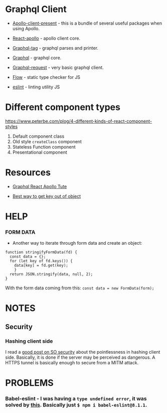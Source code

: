 # Graphql Client

- [Apollo-client-present](https://www.npmjs.com/package/apollo-client-preset) - this is a bundle of several useful packages when using Apollo.
- [React-apollo](https://www.npmjs.com/package/react-apollo) - apollo client core.
- [Graphql-tag](https://www.npmjs.com/package/graphql-tag) - graphql parses and printer.
- [Graphql](https://www.npmjs.com/package/graphql) - graphql core.

- [Graphql-request](https://github.com/graphcool/graphql-request) - very basic graphql client.

- [Flow](https://flow.org/en/docs/config/) - static type checker for JS
- [eslint](https://eslint.org/) - linting utility JS

# Different component types

https://www.peterbe.com/plog/4-different-kinds-of-react-component-styles

1) Default component class
2) Old style `createClass` component
3) Stateless Function component
4) Presentational component

# Resources

- [Graphql React Apollo Tute](https://www.howtographql.com/react-apollo/0-introduction/)

- [Best way to get key out of object](https://stackoverflow.com/questions/6268679/best-way-to-get-the-key-of-a-key-value-javascript-object)

# HELP


### FORM DATA
- Another way to iterate through form data and create an object:
```
function stringifyFormData(fd) {
  const data = {};
  for (let key of fd.keys()) {
    data[key] = fd.get(key);
    }
  return JSON.stringify(data, null, 2);
}
```
With the form data coming from this: `const data = new FormData(form);`

# NOTES

## Security

### Hashing client side

I read a [good post on SO security](https://security.stackexchange.com/questions/8596/https-security-should-password-be-hashed-server-side-or-client-side) about the pointlessness in hashing client side. Basically, it is done if the server may be perceived as dangerous. A HTTPS tunnel is basically enough to secure from a MITM attack.

# PROBLEMS

### Babel-eslint - I was having a `type undefined error`, it  was solved by [this](https://github.com/eslint/eslint/issues/9767). Basically just `$ npm i babel-eslint@8.1.1`.
